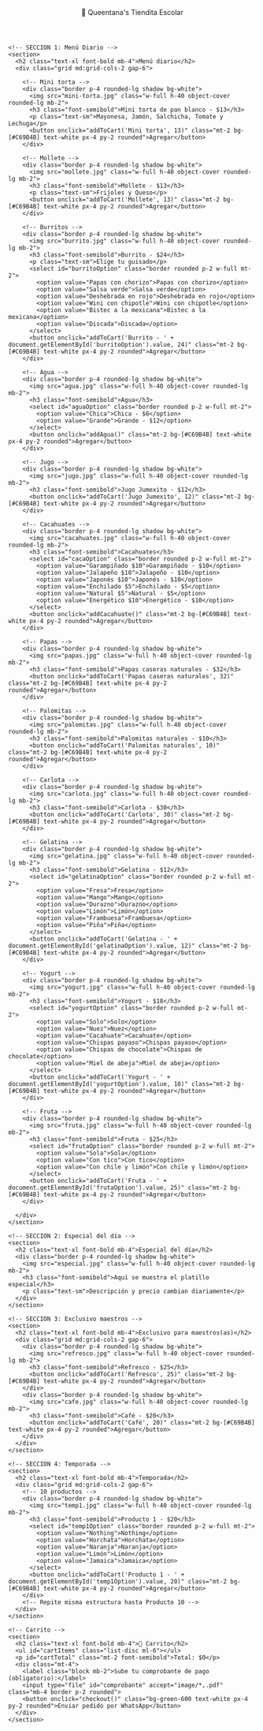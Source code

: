 <!DOCTYPE html>
<html lang="es">
<head>
  <meta charset="UTF-8">
  <meta name="viewport" content="width=device-width, initial-scale=1.0">
  <title>Queentana's Tiendita Escolar</title>
  <script src="https://cdn.tailwindcss.com"></script>
</head>
<body class="bg-[#F9F6F0] text-[#1F1F1F]">

  <header class="bg-[#C69B4B] text-white p-6 text-center text-2xl font-bold">
    🍴 Queentana's Tiendita Escolar
  </header>

  <main class="p-6 space-y-12">

    <!-- SECCION 1: Menú Diario -->
    <section>
      <h2 class="text-xl font-bold mb-4">Menú diario</h2>
      <div class="grid md:grid-cols-2 gap-6">

        <!-- Mini torta -->
        <div class="border p-4 rounded-lg shadow bg-white">
          <img src="mini-torta.jpg" class="w-full h-40 object-cover rounded-lg mb-2">
          <h3 class="font-semibold">Mini torta de pan blanco - $13</h3>
          <p class="text-sm">Mayonesa, Jamón, Salchicha, Tomate y Lechuga</p>
          <button onclick="addToCart('Mini torta', 13)" class="mt-2 bg-[#C69B4B] text-white px-4 py-2 rounded">Agregar</button>
        </div>

        <!-- Mollete -->
        <div class="border p-4 rounded-lg shadow bg-white">
          <img src="mollete.jpg" class="w-full h-40 object-cover rounded-lg mb-2">
          <h3 class="font-semibold">Mollete - $13</h3>
          <p class="text-sm">Frijoles y Queso</p>
          <button onclick="addToCart('Mollete', 13)" class="mt-2 bg-[#C69B4B] text-white px-4 py-2 rounded">Agregar</button>
        </div>

        <!-- Burritos -->
        <div class="border p-4 rounded-lg shadow bg-white">
          <img src="burrito.jpg" class="w-full h-40 object-cover rounded-lg mb-2">
          <h3 class="font-semibold">Burrito - $24</h3>
          <p class="text-sm">Elige tu guisado</p>
          <select id="burritoOption" class="border rounded p-2 w-full mt-2">
            <option value="Papas con chorizo">Papas con chorizo</option>
            <option value="Salsa verde">Salsa verde</option>
            <option value="Deshebrada en rojo">Deshebrada en rojo</option>
            <option value="Wini con chipotle">Wini con chipotle</option>
            <option value="Bistec a la mexicana">Bistec a la mexicana</option>
            <option value="Discada">Discada</option>
          </select>
          <button onclick="addToCart('Burrito - ' + document.getElementById('burritoOption').value, 24)" class="mt-2 bg-[#C69B4B] text-white px-4 py-2 rounded">Agregar</button>
        </div>

        <!-- Agua -->
        <div class="border p-4 rounded-lg shadow bg-white">
          <img src="agua.jpg" class="w-full h-40 object-cover rounded-lg mb-2">
          <h3 class="font-semibold">Agua</h3>
          <select id="aguaOption" class="border rounded p-2 w-full mt-2">
            <option value="Chica">Chica - $6</option>
            <option value="Grande">Grande - $12</option>
          </select>
          <button onclick="addAgua()" class="mt-2 bg-[#C69B4B] text-white px-4 py-2 rounded">Agregar</button>
        </div>

        <!-- Jugo -->
        <div class="border p-4 rounded-lg shadow bg-white">
          <img src="jugo.jpg" class="w-full h-40 object-cover rounded-lg mb-2">
          <h3 class="font-semibold">Jugo Jumexito - $12</h3>
          <button onclick="addToCart('Jugo Jumexito', 12)" class="mt-2 bg-[#C69B4B] text-white px-4 py-2 rounded">Agregar</button>
        </div>

        <!-- Cacahuates -->
        <div class="border p-4 rounded-lg shadow bg-white">
          <img src="cacahuates.jpg" class="w-full h-40 object-cover rounded-lg mb-2">
          <h3 class="font-semibold">Cacahuates</h3>
          <select id="cacaOption" class="border rounded p-2 w-full mt-2">
            <option value="Garampiñado $10">Garampiñado - $10</option>
            <option value="Jalapeño $10">Jalapeño - $10</option>
            <option value="Japonés $10">Japonés - $10</option>
            <option value="Enchilado $5">Enchilado - $5</option>
            <option value="Natural $5">Natural - $5</option>
            <option value="Energético $10">Energético - $10</option>
          </select>
          <button onclick="addCacahuate()" class="mt-2 bg-[#C69B4B] text-white px-4 py-2 rounded">Agregar</button>
        </div>

        <!-- Papas -->
        <div class="border p-4 rounded-lg shadow bg-white">
          <img src="papas.jpg" class="w-full h-40 object-cover rounded-lg mb-2">
          <h3 class="font-semibold">Papas caseras naturales - $32</h3>
          <button onclick="addToCart('Papas caseras naturales', 32)" class="mt-2 bg-[#C69B4B] text-white px-4 py-2 rounded">Agregar</button>
        </div>

        <!-- Palomitas -->
        <div class="border p-4 rounded-lg shadow bg-white">
          <img src="palomitas.jpg" class="w-full h-40 object-cover rounded-lg mb-2">
          <h3 class="font-semibold">Palomitas naturales - $10</h3>
          <button onclick="addToCart('Palomitas naturales', 10)" class="mt-2 bg-[#C69B4B] text-white px-4 py-2 rounded">Agregar</button>
        </div>

        <!-- Carlota -->
        <div class="border p-4 rounded-lg shadow bg-white">
          <img src="carlota.jpg" class="w-full h-40 object-cover rounded-lg mb-2">
          <h3 class="font-semibold">Carlota - $30</h3>
          <button onclick="addToCart('Carlota', 30)" class="mt-2 bg-[#C69B4B] text-white px-4 py-2 rounded">Agregar</button>
        </div>

        <!-- Gelatina -->
        <div class="border p-4 rounded-lg shadow bg-white">
          <img src="gelatina.jpg" class="w-full h-40 object-cover rounded-lg mb-2">
          <h3 class="font-semibold">Gelatina - $12</h3>
          <select id="gelatinaOption" class="border rounded p-2 w-full mt-2">
            <option value="Fresa">Fresa</option>
            <option value="Mango">Mango</option>
            <option value="Durazno">Durazno</option>
            <option value="Limón">Limón</option>
            <option value="Frambuesa">Frambuesa</option>
            <option value="Piña">Piña</option>
          </select>
          <button onclick="addToCart('Gelatina - ' + document.getElementById('gelatinaOption').value, 12)" class="mt-2 bg-[#C69B4B] text-white px-4 py-2 rounded">Agregar</button>
        </div>

        <!-- Yogurt -->
        <div class="border p-4 rounded-lg shadow bg-white">
          <img src="yogurt.jpg" class="w-full h-40 object-cover rounded-lg mb-2">
          <h3 class="font-semibold">Yogurt - $18</h3>
          <select id="yogurtOption" class="border rounded p-2 w-full mt-2">
            <option value="Solo">Solo</option>
            <option value="Nuez">Nuez</option>
            <option value="Cacahuate">Cacahuate</option>
            <option value="Chispas payaso">Chispas payaso</option>
            <option value="Chispas de chocolate">Chispas de chocolate</option>
            <option value="Miel de abeja">Miel de abeja</option>
          </select>
          <button onclick="addToCart('Yogurt - ' + document.getElementById('yogurtOption').value, 18)" class="mt-2 bg-[#C69B4B] text-white px-4 py-2 rounded">Agregar</button>
        </div>

        <!-- Fruta -->
        <div class="border p-4 rounded-lg shadow bg-white">
          <img src="fruta.jpg" class="w-full h-40 object-cover rounded-lg mb-2">
          <h3 class="font-semibold">Fruta - $25</h3>
          <select id="frutaOption" class="border rounded p-2 w-full mt-2">
            <option value="Sola">Sola</option>
            <option value="Con tico">Con tico</option>
            <option value="Con chile y limón">Con chile y limón</option>
          </select>
          <button onclick="addToCart('Fruta - ' + document.getElementById('frutaOption').value, 25)" class="mt-2 bg-[#C69B4B] text-white px-4 py-2 rounded">Agregar</button>
        </div>

      </div>
    </section>

    <!-- SECCION 2: Especial del día -->
    <section>
      <h2 class="text-xl font-bold mb-4">Especial del día</h2>
      <div class="border p-4 rounded-lg shadow bg-white">
        <img src="especial.jpg" class="w-full h-40 object-cover rounded-lg mb-2">
        <h3 class="font-semibold">Aquí se muestra el platillo especial</h3>
        <p class="text-sm">Descripción y precio cambian diariamente</p>
      </div>
    </section>

    <!-- SECCION 3: Exclusivo maestros -->
    <section>
      <h2 class="text-xl font-bold mb-4">Exclusivo para maestros(as)</h2>
      <div class="grid md:grid-cols-2 gap-6">
        <div class="border p-4 rounded-lg shadow bg-white">
          <img src="refresco.jpg" class="w-full h-40 object-cover rounded-lg mb-2">
          <h3 class="font-semibold">Refresco - $25</h3>
          <button onclick="addToCart('Refresco', 25)" class="mt-2 bg-[#C69B4B] text-white px-4 py-2 rounded">Agregar</button>
        </div>
        <div class="border p-4 rounded-lg shadow bg-white">
          <img src="cafe.jpg" class="w-full h-40 object-cover rounded-lg mb-2">
          <h3 class="font-semibold">Café - $20</h3>
          <button onclick="addToCart('Café', 20)" class="mt-2 bg-[#C69B4B] text-white px-4 py-2 rounded">Agregar</button>
        </div>
      </div>
    </section>

    <!-- SECCION 4: Temporada -->
    <section>
      <h2 class="text-xl font-bold mb-4">Temporada</h2>
      <div class="grid md:grid-cols-2 gap-6">
        <!-- 10 productos -->
        <div class="border p-4 rounded-lg shadow bg-white">
          <img src="temp1.jpg" class="w-full h-40 object-cover rounded-lg mb-2">
          <h3 class="font-semibold">Producto 1 - $20</h3>
          <select id="temp1Option" class="border rounded p-2 w-full mt-2">
            <option value="Nothing">Nothing</option>
            <option value="Horchata">Horchata</option>
            <option value="Naranja">Naranja</option>
            <option value="Limón">Limón</option>
            <option value="Jamaica">Jamaica</option>
          </select>
          <button onclick="addToCart('Producto 1 - ' + document.getElementById('temp1Option').value, 20)" class="mt-2 bg-[#C69B4B] text-white px-4 py-2 rounded">Agregar</button>
        </div>
        <!-- Repite misma estructura hasta Producto 10 -->
      </div>
    </section>

    <!-- Carrito -->
    <section>
      <h2 class="text-xl font-bold mb-4">🛒 Carrito</h2>
      <ul id="cartItems" class="list-disc ml-6"></ul>
      <p id="cartTotal" class="mt-2 font-semibold">Total: $0</p>
      <div class="mt-4">
        <label class="block mb-2">Sube tu comprobante de pago (obligatorio):</label>
        <input type="file" id="comprobante" accept="image/*,.pdf" class="mb-4 border p-2 rounded">
        <button onclick="checkout()" class="bg-green-600 text-white px-4 py-2 rounded">Enviar pedido por WhatsApp</button>
      </div>
    </section>

  </main>

  <script>
    let cart = [];
    let total = 0;

    function addToCart(product, price) {
      cart.push({product, price});
      total += price;
      renderCart();
    }

    function addAgua() {
      const option = document.getElementById("aguaOption").value;
      let precio = option === "Chica" ? 6 : 12;
      addToCart("Agua " + option, precio);
    }

    function addCacahuate() {
      const option = document.getElementById("cacaOption").value;
      let partes = option.split("$");
      addToCart("Cacahuate " + partes[0], parseInt(partes[1]));
    }

    function renderCart() {
      const cartItems = document.getElementById("cartItems");
      cartItems.innerHTML = "";
      cart.forEach(item => {
        const li = document.createElement("li");
        li.textContent = `${item.product} - $${item.price}`;
        cartItems.appendChild(li);
      });
      document.getElementById("cartTotal").textContent = "Total: $" + total;
    }

    function checkout() {
      const fileInput = document.getElementById("comprobante");
      if (!fileInput.files.length) {
        alert("Por favor, adjunta tu comprobante de pago antes de continuar.");
        return;
      }
      let mensaje = "Hola! Quiero hacer un pedido:%0A";
      cart.forEach(item => {
        mensaje += `- ${item.product} - $${item.price}%0A`;
      });
      mensaje += `Total: $${total}%0A`;
      mensaje += `Por favor, realiza tu pago a la cuenta BBVA 4152314309562018 a nombre de Tania Quintana y adjunta tu comprobante.`;
      window.open("https://wa.me/526143515170?text=" + mensaje, "_blank");
    }
  </script>
</body>
</html>
